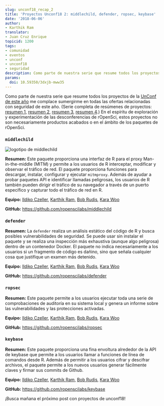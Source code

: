 ```yaml
---
slug: unconf18_recap_2
title: 'Proyectos Unconf18 2: middlechild, defender, ropsec, keybase'
date: '2018-06-06'
author:
- Karthik Ram
translator: 
- Juan Cruz Enrique
topicid: 1200
tags:
- comunidad
- eventos
- unconf
- unconf18
- seguridad
description: Como parte de nuestra serie que resume todos los proyectos de [unconf de este año](/blog/2018/06/05/unconf18/) me complace sumergirme en todas las ofertas relacionadas con la seguridad de este año.
params:
  doi: 10.59350/3dxjb-mww35
---
```


Como parte de nuestra serie que resume todos los proyectos de la [UnConf de este año](/blog/2018/06/05/unconf18/) me complace sumergirme en todas las ofertas relacionadas con seguridad de este año. (Serie completa de resúmenes de proyectos: [resumen 1](/blog/2018/06/05/unconf_recap_1/), [resumen 2](/blog/2018/06/06/unconf18_recap_2/), [resumen 3](/blog/2018/06/07/unconf_recap_3/), [resumen 4](/blog/2018/06/08/unconf_recap_4/).) En el espíritu de exploración y experimentación de las desconferencias de rOpenSci, estos proyectos no son necesariamente productos acabados o en el ámbito de los paquetes de rOpenSci.

### `middlechild`

![logotipo de middlechild](/img/blog-images/2018-06-06-unconf18_recap_2/middle_child_hex.png)

**Resumen:** Este paquete proporciona una interfaz de R para el proxy Man-in-the-middle (MITM) y permite a los usuarios de R interceptar, modificar y observar el tráfico de red. El paquete proporciona funciones para descargar, instalar, configurar y ejecutar `mitmproxy`. Además de ayudar a probar paquetes API e identificar llamadas peligrosas, los usuarios de R también pueden dirigir el tráfico de su navegador a través de un puerto específico y capturar todo el tráfico de red en R.

**Equipo:** [Ildiko Czeller](https://github.com/czeildi), [Karthik Ram](https://github.com/karthik), [Bob Rudis](https://github.com/hrbrmstr), [Kara Woo](https://github.com/karawoo)

**GitHub:** <https://github.com/ropenscilabs/middlechild>

### `defender`

**Resumen:** La `defender` realiza un análisis estático del código de R y busca posibles vulnerabilidades de seguridad. Se puede usar sin instalar el paquete y se realiza una inspección más exhaustiva (aunque algo peligrosa) dentro de un contenedor Docker. El paquete no indica necesariamente a los usuarios si un fragmento de código es dañino, sino que señala cualquier cosa que justifique un examen más detenido.

**Equipo:** [Ildiko Czeller](https://github.com/czeildi), [Karthik Ram](https://github.com/karthik), [Bob Rudis](https://github.com/hrbrmstr), [Kara Woo](https://github.com/karawoo)

**GitHub:** <https://github.com/ropenscilabs/defender>

### `ropsec`

**Resumen:** Este paquete permite a los usuarios ejecutar toda una serie de comprobaciones de auditoría en su sistema local y genera un informe sobre las vulnerabilidades y las protecciones activadas.

**Equipo:** [Ildiko Czeller](https://github.com/czeildi), [Karthik Ram](https://github.com/karthik), [Bob Rudis](https://github.com/hrbrmstr), [Kara Woo](https://github.com/karawoo)

**GitHub:** <https://github.com/ropenscilabs/ropsec>

### `keybase`

**Resumen:** Este paquete proporciona una fina envoltura alrededor de la API de keybase que permite a los usuarios llamar a funciones de línea de comandos desde R. Además de permitir a los usuarios cifrar y descifrar archivos, el paquete permite a los nuevos usuarios generar fácilmente claves y firmar sus commits de Github.

**Equipo:** [Ildiko Czeller](https://github.com/czeildi), [Karthik Ram](https://github.com/karthik), [Bob Rudis](https://github.com/hrbrmstr), [Kara Woo](https://github.com/karawoo)

**GitHub:**  <https://github.com/ropenscilabs/keybase>

¡Busca mañana el próximo post con proyectos de unconf18!


